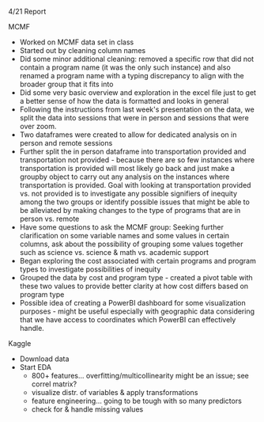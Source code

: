 4/21 Report

MCMF
- Worked on MCMF data set in class
- Started out by cleaning column names
- Did some minor additional cleaning: removed a specific row that did not contain a program name (it was the only such instance) and also renamed a program name with a typing discrepancy to align with the broader group that it fits into
- Did some very basic overview and exploration in the excel file just to get a better sense of how the data is formatted and looks in general
- Following the instructions from last week's presentation on the data, we split the data into sessions that were in person and sessions that were over zoom. 
- Two dataframes were created to allow for dedicated analysis on in person and remote sessions
- Further split the in person dataframe into transportation provided and transportation not provided - because there are so few instances where transportation is provided will most likely go back and just make a groupby object to carry out any analysis on the instances where transportation is provided. Goal with looking at transportation provided vs. not provided is to investigate any possible signifiers of inequity among the two groups or identify possible issues that might be able to be alleviated by making changes to the type of programs that are in person vs. remote
- Have some questions to ask the MCMF group: Seeking further clarification on some variable names and some values in certain columns, ask about the possibility of grouping some values together such as science vs. science & math vs. academic support
- Began exploring the cost associated with certain programs and program types to investigate possibilities of inequity
- Grouped the data by cost and program type - created a pivot table with these two values to provide better clarity at how cost differs based on program type
- Possible idea of creating a PowerBI dashboard for some visualization purposes - might be useful especially with geographic data considering that we have access to coordinates which PowerBI can effectively handle. 

Kaggle
- Download data
- Start EDA
  - 800+ features... overfitting/multicollinearity might be an issue; see correl matrix?
  - visualize distr. of variables & apply transformations
  - feature engineering... going to be tough with so many predictors
  - check for & handle missing values
